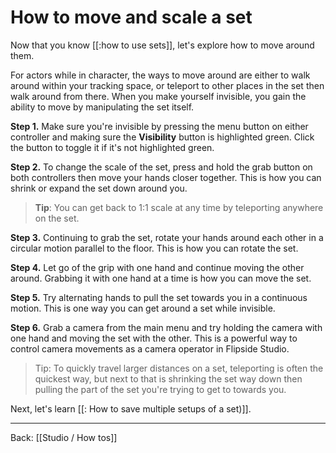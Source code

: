 # How to move and scale a set

Now that you know [[:how to use sets]], let's explore how to move around them.

For actors while in character, the ways to move around are either to walk around within your tracking space, or teleport to other places in the set then walk around from there. When you make yourself invisible, you gain the ability to move by manipulating the set itself.

**Step 1.** Make sure you're invisible by pressing the menu button on either controller and making sure the **Visibility** button is highlighted green. Click the button to toggle it if it's not highlighted green.

**Step 2.** To change the scale of the set, press and hold the grab button on both controllers then move your hands closer together. This is how you can shrink or expand the set down around you.

> **Tip**: You can get back to 1:1 scale at any time by teleporting anywhere on the set.

**Step 3.** Continuing to grab the set, rotate your hands around each other in a circular motion parallel to the floor. This is how you can rotate the set.

**Step 4.** Let go of the grip with one hand and continue moving the other around. Grabbing it with one hand at a time is how you can move the set.

**Step 5.** Try alternating hands to pull the set towards you in a continuous motion. This is one way you can get around a set while invisible.

**Step 6.** Grab a camera from the main menu and try holding the camera with one hand and moving the set with the other. This is a powerful way to control camera movements as a camera operator in Flipside Studio.

> Tip: To quickly travel larger distances on a set, teleporting is often the quickest way, but next to that is shrinking the set way down then pulling the part of the set you're trying to get to towards you.

Next, let's learn [[: How to save multiple setups of a set)]].

---

Back: [[Studio / How tos]]
